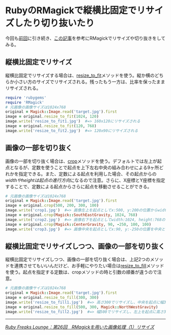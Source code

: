 # <span>RubyのRMagickで</span><span>縦横比固定でリサイズしたり切り抜いたり</span>

今回も[前回](/2011/03/21/ruby-rmagick-imagemagick-resize-scale-thumbnail-sample)に引き続き、[この記事](http://gihyo.jp/dev/serial/01/ruby/0026?page=2)を参考にRMagickでリサイズや切り抜きをしてみる。

<!-- READMORE -->

## 縦横比固定でリサイズ

縦横比固定でリサイズする場合は、[resize\_to\_fit](http://studio.imagemagick.org/RMagick/doc/image3.html#resize_to_fit)メソッドを使う。縦か横のどちらか小さい方のサイズでリサイズされる。残ったもう一方は、比率を保ったままリサイズされる。

~~~ ruby
require 'rubygems'
require 'RMagick'
# 元画像の画像サイズは1024x768
original = Magick::Image.read('target.jpg').first
image = original.resize_to_fit(1024, 120)
image.write('resize_to_fit1.jpg')  #=> 160x120にリサイズされる
image = original.resize_to_fit(120, 768)
image.write('resize_to_fit2.jpg')  #=> 120x90にリサイズされる
~~~


## 画像の一部を切り抜く

画像の一部を切り抜く場合は、[crop](http://studio.imagemagick.org/RMagick/doc/image1.html#crop)メソッドを使う。デフォルトでは左上が起点となるが、定数を使うことで起点を上下左右中央の組み合わせによる9ヶ所どれかを指定できる。また、定数による起点を利用した場合、その起点からの*widthやheightは起点の進行方向*になるので注意。さらに、X座標とY座標を指定することで、定数による起点からさらに起点を移動させることができる。

~~~ ruby
# 元画像の画像サイズは1024x768
original = Magick::Image.read('target.jpg').first
image = original.crop(500, 200, 300, 100)
image.write('crop1.jpg')  #=> 画像左上を起点としてx:500, y:200の位置からwidth:300, height:100のサイズで切り取り
image = original.crop(Magick::SouthEastGravity, 1024, 768)
image.write('crop2.jpg')  #=> 画像右下を起点としてwidth:1024, height:768のサイズで切り取り＝元画像と同じサイズ
image = original.crop(Magick::CenterGravity, 90, -250, 100, 100)
image.write('crop3.jpg')  #=> 画像中央を起点としてx:90, y:-250の位置を中央としてwidth:100, height:100のサイズで切り取り
~~~


## 縦横比固定でリサイズしつつ、画像の一部を切り抜く

縦横比固定でリサイズしつつ、画像の一部を切り抜く場合は、上記2つのメソッドを連携させてもいいんだけど、お手軽にやりたい場合は[resize\_to\_fill](http://studio.imagemagick.org/RMagick/doc/image3.html#resize_to_fill)メソッドを使う。起点を指定する定数は、cropメソッドの時と引数の順番が違うので注意。

~~~ ruby
# 元画像の画像サイズは1024x768
original = Magick::Image.read('target.jpg').first
image = original.resize_to_fill(300, 300)
image.write('resize_to_fill1.jpg')  #=> 高さ300でリサイズし、中央を起点に幅300で切り取り
image = original.resize_to_fill(500, 300, Magick::NorthWestGravity)
image.write('resize_to_fill2.jpg')  #=> 幅500でリサイズし、左上を起点に高さ300で切り取り
~~~


* * *

<cite>[Ruby Freaks Lounge：第26回　RMagickを用いた画像処理（1）リサイズ](http://gihyo.jp/dev/serial/01/ruby/0026?page=2)</cite>
